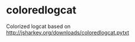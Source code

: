 coloredlogcat
=============

Colorized logcat based on http://jsharkey.org/downloads/coloredlogcat.pytxt
